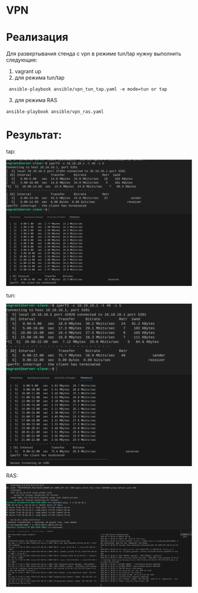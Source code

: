 # VPN
# Реализация
Для развертывания стенда с vpn в режиме tun/tap нужну выполнить следующие:
1. vagrant up
2. для режима tun/tap
```
 ansible-playbook ansible/vpn_tun_tap.yaml -e mode=tun or tap
```
3. для режима RAS
```
ansible-playbook ansible/vpn_ras.yaml
```
# Результат:
tap:

![](/set_vpn/image/tap.png)

tun:

![](/set_vpn/image/tun.png)


RAS:

![](/set_vpn/image/openvpn.png)